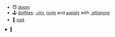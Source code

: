 - 😈 [doom](https://github.com/rurumimic/DOOM)
- 🕹️ [dotfiles](https://github.com/rurumimic/dotfiles): [.vim](https://github.com/rurumimic/.vim), [nvim](https://github.com/rurumimic/nvim) and [supply](https://github.com/rurumimic/supply) with [.gitignore](https://www.toptal.com/developers/gitignore?templates=vim,tags,emacs,linux,macos,windows,powershell,certificates,visualstudiocode)
- 🦀 [rust](https://github.com/rurumimic/rust)

<details>
  <summary>🐢</summary>

<br>

**Languages**

- [c](https://github.com/rurumimic/c)
- [c++](https://github.com/rurumimic/cplusplus)
- [haskell](https://github.com/rurumimic/haskell)
- [go](https://github.com/rurumimic/golang): [network](https://github.com/rurumimic/network-go), [grpc](https://github.com/rurumimic/gRPC)
- [lexyacc](https://github.com/rurumimic/lexyacc)
- [lisp](https://github.com/rurumimic/lisp)
- [ocaml](https://github.com/rurumimic/ocaml)
- [sml](https://github.com/rurumimic/sml)
- [tls+](https://github.com/rurumimic/tlaplus)

**Repos**

- [adventofcode](https://github.com/rurumimic/adventofcode)
- [apache](https://github.com/rurumimic/apache): [arrow](https://github.com/rurumimic/apache-arrow), [datafusion](https://github.com/rurumimic/apache-datafusion)
- [blockchain](https://github.com/rurumimic/blockchain)
- [cpu](https://github.com/rurumimic/cpu)
- [directing](https://github.com/rurumimic/directing): [git](https://github.com/rurumimic/directing/blob/master/git/README.md)
- [dockerless](https://github.com/rurumimic/dockerless)
- [hunsu](https://github.com/rurumimic/hunsu), [transformer](https://github.com/rurumimic/transformer), [deep](https://github.com/rurumimic/deep)
- [fastpace](https://github.com/rurumimic/fastpace)
- [kernel](https://github.com/rurumimic/kernel): [v2.6.39](https://github.com/torvalds/linux/tree/v2.6.39), [next](https://git.kernel.org/pub/scm/linux/kernel/git/next/linux-next.git/), [rust](https://github.com/Rust-for-Linux/linux)
- [llvm](https://github.com/rurumimic/llvm)
- [pingora](https://github.com/rurumimic/pingora)
- [recommender](https://github.com/rurumimic/recommender)
- [siege](https://github.com/rurumimic/siege)
- [streaming](https://github.com/rurumimic/streaming)
- [terminal](https://github.com/rurumimic/terminal)
- [tree-sitter](https://github.com/rurumimic/tree-sitter)
- [unix v6](https://github.com/rurumimic/unix-v6-commentary): [src](https://github.com/dspinellis/unix-history-repo/tree/Research-V6)

</details>
